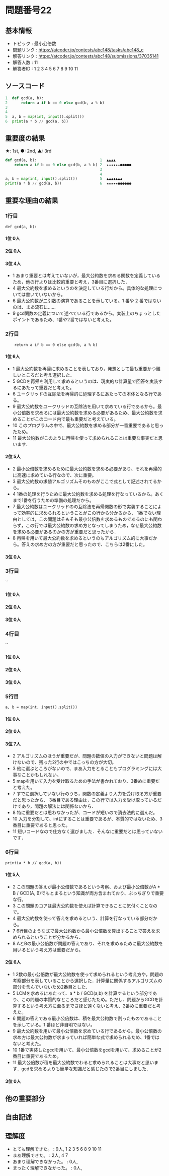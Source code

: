 # 問題番号22
## 基本情報
- トピック : 最小公倍数
- 問題リンク : https://atcoder.jp/contests/abc148/tasks/abc148_c
- 解答リンク : https://atcoder.jp/contests/abc148/submissions/37035141
- 解答人数 : 11
- 解答者ID : 1 2 3 4 5 6 7 8 9 10 11
## ソースコード
```py
1  def gcd(a, b):
2      return a if b == 0 else gcd(b, a % b)
3  
4  
5  a, b = map(int, input().split())
6  print(a * b // gcd(a, b))
```
## 重要度の結果
★: 1st, ●: 2nd, ▲: 3rd
```py
def gcd(a, b):                            1  ▲▲▲▲
    return a if b == 0 else gcd(b, a % b) 2  ★★★★★★●●●●●
                                          3  
                                          4  
a, b = map(int, input().split())          5  ▲▲▲▲▲▲▲
print(a * b // gcd(a, b))                 6  ★★★★★●●●●●●
```
## 重要な理由の結果
### 1行目
`def gcd(a, b):`
#### 1位 0人
#### 2位 0人
#### 3位 4人
- 1 あまり重要とは考えていないが，最大公約数を求める関数を定義しているため，他の行よりは比較的重要と考え，3番目に選択した．
- 4 最大公約数を求めるというのを決定している行だから。具体的な処理については書いていないから。
- 6 最大公約数が二引数の演算であることを示している。1 番や 2 番ではないのは、まあ流石に……
- 9 gcd関数の定義について述べている行であるから。実装上のちょっとしたポイントであるため、1番や2番ではないと考えた。
### 2行目
`    return a if b == 0 else gcd(b, a % b)`
#### 1位 6人
- 1 最大公約数を再帰に求めることを表しており，発想として最も重要かつ難しいところだと考え選択した．
- 5 GCDを再帰を利用して求めるというのは、現実的な計算量で回答を実装するにあたって重要だと考えた。
- 6 ユークリッドの互除法を再帰的に処理するにあたっての本体となる行である。
- 9 最大公約数をユークリッドの互除法を用いて求めている行であるから。最小公倍数を求めるには最大公約数を求める必要があるため、最大公約数を求めることがこのコード内で最も重要だと考えている。
- 10 このプログラムの中で、最大公約数を求める部分が一番重要であると思ったため。
- 11 最大公約数がこのように再帰を使って求められることは重要な事実だと思います．
#### 2位 5人
- 2 最小公倍数を求めるために最大公約数を求める必要があり、それを再帰的に高速に求めている行なので、次に重要。
- 3 最大公約数の求値アルゴリズムそのものがここで式として記述されてるから。
- 4 1番の処理を行うために最大公約数を求める処理を行なっているから。あくまで1番を行うための準備の処理だから。
- 7 最大公約数はユークリッドのの互除法を再帰関数の形で実装することによって効率的に求められるということがこの行から分かるから．
1番でない理由としては，この問題はそもそも最小公倍数を求めるものであるのにも関わらず，この行では最大公約数の求め方となってしまうため，なぜ最大公約数を求める必要があるのかの方が重要だと思ったから．
- 8 再帰を用いて最大公約数を求めるというのもアルゴリズム的に大事だから。答えの求め方の方が重要だと思ったので、こちらは2番にした。
#### 3位 0人
### 3行目
``
#### 1位 0人
#### 2位 0人
#### 3位 0人
### 4行目
``
#### 1位 0人
#### 2位 0人
#### 3位 0人
### 5行目
`a, b = map(int, input().split())`
#### 1位 0人
#### 2位 0人
#### 3位 7人
- 2 アルゴリズムのほうが重要だが、問題の数値の入力ができないと問題は解けないので、残った2行の中ではこっちの方が大切。
- 3 他に選ぶところがないので、まあ入力をとることもプログラミングには大事なことかもしれない。
- 5 mapを用いて入力を受け取るための手法が書かれており、3番めに重要だと考えた。
- 7 すでに選択していない行のうち，関数の定義より入力を受け取る方が重要だと思ったから．
3番目である理由は，この行では入力を受け取っているだけであり，問題の解法には関係ないから．
- 8 特に重要だとは思わなかったが、コードが短いので消去法的に選んだ。
- 10 入力を分割して、intにすることは重要であるが、本質的ではないため、3番目に重要であると思った。
- 11 短いコードなので仕方なく選びました．そんなに重要だとは思っていないです．
### 6行目
`print(a * b // gcd(a, b))`
#### 1位 5人
- 2 この問題の答えが最小公倍数であるという考察、および最小公倍数がA * B / GCD(A, B)でもとまるという知識が両方含まれており、ぶっちぎりで重要な行。
- 3 この問題のコアは最大公約数を使えば計算できることに気付くことなので。
- 4 最大公約数を使って答えを求めるという、計算を行なっている部分だから。
- 7 6行目のような式で最大公約数から最小公倍数を算出することで答えを求められるということが分かるから．
- 8 AとBの最小公倍数が問題の答えであり、それを求めるために最大公約数を用いるという考え方は重要だから。
#### 2位 6人
- 1 2数の最小公倍数が最大公約数を使って求められるという考え方や，問題の考察部分を表していることから選択した．計算量に関係するアルゴリズムの部分を含んでいないため2番目とした．
- 5 LCMを求めるにあたって、a * b / GCD(a,b) を計算するという部分であり、この問題の本質的なところだと感じたため。ただし、問題からGCDを計算するという考え方に至るまでさほど遠くないと考え、2番めに重要だと考えた。
- 6 問題の答えである最小公倍数は、積を最大公約数で割ったものであることを示している。1 番ほど非自明ではない。
- 9 最大公約数を用いて最小公倍数を求めている行であるから。最小公倍数の求め方は最大公約数が求まっていれば簡単な式で求められるため、1番ではないと考えた。
- 10 1番で実装したgcdを用いて、最小公倍数をgcdを用いて、求めることが2番目に重要であるため。
- 11 最大公倍数が積を最大公約数でわると求められることは大事だと思います．gcdを求めるよりも簡単な知識だと感じたので2番目にしました．
#### 3位 0人
## 他の重要部分
## 自由記述
## 理解度
- とても理解できた。 : 9人, 1 2 3 5 6 8 9 10 11
- まあ理解できた。 : 2人, 4 7
- あまり理解できなかった。 : 0人, 
- まったく理解できなかった。 : 0人, 
